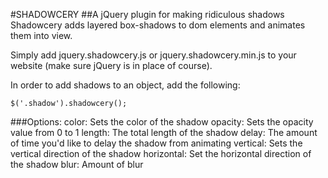 #SHADOWCERY
##A jQuery plugin for making ridiculous shadows
Shadowcery adds layered box-shadows to dom elements and animates them into view.

Simply add jquery.shadowcery.js or jquery.shadowcery.min.js to your website (make sure jQuery is in place of course).

In order to add shadows to an object, add the following:

```
$('.shadow').shadowcery();
```

###Options:
color: Sets the color of the shadow
opacity: Sets the opacity value from 0 to 1
length: The total length of the shadow
delay: The amount of time you'd like to delay the shadow from animating
vertical: Sets the vertical direction of the shadow
horizontal: Set the horizontal direction of the shadow
blur: Amount of blur
